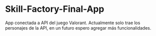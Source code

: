 # Skill-Factory-Final-App

App conectada a API del juego Valorant. Actualmente solo trae los personajes de la API, en un futuro espero agregar más funcionalidades.
